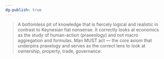 ```yaml
---
dg-publish: true
---
```

> A bottomless pit of knowledge that is fiercely logical and realistic in contrast to Keynesian fiat nonsense. It correctly looks at economics as the study of human-action (praxeology) and not macro aggregation and formulas. Man MUST act — the core axiom that underpins praxelogy and serves as the correct lens to look at ownership, property, trade, governance.